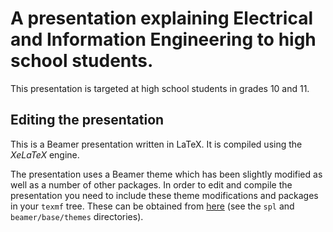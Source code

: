 # A presentation explaining Electrical and Information Engineering to high school students.

This presentation is targeted at high school students in grades 10 and 11.

## Editing the presentation

This is a Beamer presentation written in LaTeX. It is compiled using the *XeLaTeX* engine. 

The presentation uses a Beamer theme which has been slightly modified as well as a number of other packages. In order to edit and compile the presentation you need to include these theme modifications and packages in your `texmf` tree. These can be obtained from [here](https://github.com/stephenlevitt/SPL-LaTeX) (see the `spl` and `beamer/base/themes` directories). 
